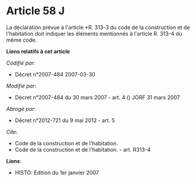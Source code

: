 # Article 58 J

La déclaration prévue à l'article *R. 313-3 du code de la construction et de l'habitation doit indiquer les éléments
mentionnés à l'article R. 313-4 du même code.

**Liens relatifs à cet article**

_Codifié par_:

  - Décret n°2007-484 2007-03-30

_Modifié par_:

  - Décret n°2007-484 du 30 mars 2007 - art. 4 () JORF 31 mars 2007

_Abrogé par_:

  - Décret n°2012-721 du 9 mai 2012 - art. 5

_Cite_:

  - Code de la construction et de l'habitation.
  - Code de la construction et de l'habitation. - art. R313-4

**Liens**:

  - HISTO: Edition du 1er janvier 2007
